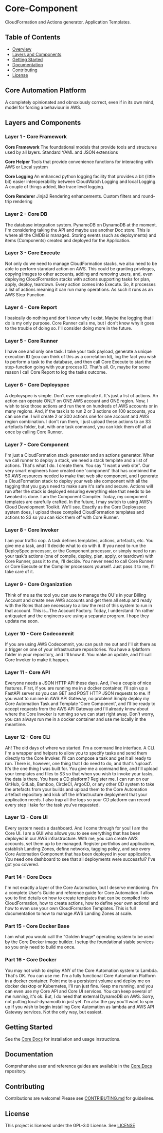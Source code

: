 # Core-Component

CloudFormation and Actions generator.  Application Templates.

## Table of Contents

- [Overview](#core-automation-platform)
- [Layers and Components](#layers-and-components)
- [Getting Started](#getting-started)
- [Documentation](#documentation)
- [Contributing](#contributing)
- [License](#license)

## Core Automation Platform

A completely opinionated and obnoxiously correct, even if in its own mind, model for forcing a behaviour in AWS.

## Layers and Components

### Layer 1 - Core Framework
          
**Core Framework**
The foundational models that provide tools and structures used by all layers. Standard YAML and JSON extensions

**Core Helper**
Tools that provide convenience functions for interacting with AWS or Local system

**Core Logging**
An enhanced python logging facility that provides a bit (little bit) easier interoperability between CloudWatch Logging and local Logging.  A couple of things added, like trace level logging.

**Core Renderer**
Jinja2 Rendering enhancements. Custom filters and round-trip rendering 

### Layer 2 - Core DB
The database integration system.  PynamoDB on DynamoDB at the moment. I'm considering taking the API and maybe use another Doc store.  This is where all the CMDB is managed.  Storing events (such as deployments) and items (Components) created and deployed for the Application.

### Layer 3 - Core Execute
Not only do we need to manage CloudFormation stacks, we also need to be able to perform standard action on AWS. This could be granting privileges, copying images to other accounts, adding and removing users, and, even deploying CloudFormation stacks with actions supporting tasks for plan, apply, deploy, teardown. Every action comes into Execute.  So, it processes a list of actions meaning it can run many operations.  As such it runs as an AWS Step-Function.

### Layer 4 - Core Report
I basically do nothing and don't know why I exist.  Maybe the logging that I do is my only purpose.  Core Runner calls me, but I don't know why it goes to the trouble of doing so.  I'll consider doing more in the future.

### Layer 5 - Core Runner
I have one and only one task.  I take your task payload, generate a unique execution ID (you can think of this as a correlation Id), log the fact you wish to perform a task to the database, and then call Core Execute to start the step-function going with your process ID.  That's all.  Or, maybe for some reason I call Core Report to log the tasks outcome.

### Layer 6 - Core Deployspec
A deployspec is simple.  Don't over complicate it.  It's just a list of actions. An action can operate ONLY on ONE AWS account and ONE region.  Now, I wish to take those actions and run them on hundreds of AWS accounts or in many regions.  And, if the task is to run 2 or 3 actions on 100 accounts, you can use me.  I will create 2 or 300 actions one for one account and AWS region combination.  I don't run them, I just upload these actions to an S3 artefacts folder, but, with one task command, you can kick them off all at once by calling Core Runner.

### Layer 7 - Core Component
I'm just a CloudFormation stack generator and an actions generator. When we call runner to deploy a stack, we need a stack template and a list of actions. That's what I do.  I create them.  You say "I want a web site". Our very smart engineers have created one 'component' that has combined the 50 AWS resources needed to make that web site component, and I generate a CloudFormation stack to deploy your web site component with all the tagging that you guys need to make sure it's safe and secure.  Actions will run after the stack is deployed ensuring everything else that needs to be tweaked is done.  I am the Component Compiler. Today, my component templates are carefully crafted.  In the future, I may switch to using AWS's Cloud Development Toolkit.  We'll see.  Exactly as the Core Deployspec system does, I upload these compiled CloudFormation templates and actions to S3 so you can kick them off with Core Runner.

### Layer 8 - Core Invoker
I am your traffic cop.  A task defines templates, actions, artefacts, etc. You give me a task, and I'll decide what to do with it.  If you need to run the DeploySpec processor, or the Component processor, or simply need to run your task's actions (one of compile, deploy, plan, apply, or teardown) with Core Runner, pass it to me, I'll decide.  You never need to call Core Runner or Core Execute or the Compiler processors yourself.  Just pass it to me, I'll take care of it.

### Layer 9 - Core Organization
Think of me as the tool you can use to manage the OU's in your Billing Account and create new AWS accounts and get them all setup and ready with the Roles that are necessary to allow the rest of this system to run in that account. This is...The Account Factory.  Today, I understand I'm rather antiquated and the engineers are using a separate program.  I hope they update me soon.

### Layer 10 - Core Codecommit
If you are using AWS Codecommit, you can push me out and I'll sit there as a trigger on one of your infrastructure repositories.  You have a /platform folder in your repository, and I'll know it.  You make an update, and I'll call Core Invoker to make it happen.

### Layer 11 - Core API
Everyone needs a JSON HTTP API these days. And, I've a couple of nice features. First, if you are running me in a docker container, I'll spin up a FastAPI server so you can GET and POST HTTP JSON requests to me.  If you want to run me in AWS API Gateway, no problem! Simply deploy my Core Automation Task and Template 'Core Component', and I'll be ready to accept requests from the AWS API Gateway and I'll already know about where the Core Invoker is running so we can start right away. Don't worry, you can always run me in a docker container and use me locally in the meantime.

### Layer 12 - Core CLI
Ah! The old days of where we started.  I'm a command line interface.  A CLI. I'm a wrapper and helpers to allow you to specify tasks and send them directly to the Core Invoker. I'll can compose a task and get it all ready to run. There is, however, one thing that I do need to do, and that's 'upload'.  It's the one thing I was built for.  You give me a command line, and I'll upload your templates and files to S3 so that when you wish to invoke your tasks, the data is there.  You have a CD platform?  Register me.  I can run on our GitHub, GitLab, Bamboo, CircleCI, ArgoCD, or any other CD system to take the artefacts from your builds and upload them to the Core Automation artefact repository and kick off the infrastructure deployment that your application needs.  I also trap all the logs so your CD platform can record every step I take for the task you've requested.

### Layer 13 - Core UI
Every system needs a dashboard.  And I come through for you! I am the Core UI. I am a GUI who allows you to see everything that has been deployed in our AWS infrastructure.  With me, you can create AWS accounts, set them up to be managed. Register portfolios and applications, establish Landing Zones, define networks, tagging policy, and see every Core Automation Component that has been deployed in your application.  You need one dashboard to see that all deployments were successful? I've got you covered.

### Part 14 - Core Docs
I'm not exactly a layer of the Core Automation, but I deserve mentioning. I'm a complete User's Guide and reference guide for Core Automation.  I allow you to find details on how to create templates that can be compiled into CloudFormation, how to create actions, how to define your own actions! and how to even use your own CloudFormation Templates.  This is full documentation to how to manage AWS Landing Zones at scale.

### Part 15 - Core Docker Base
I am what you would call the "Golden Image" operating system to be used by the Core Docker image builder.  I setup the foundational stable services so you only need to build me once.

### Part 16 - Core Docker
You may not wish to deploy ANY of the Core Automation system to Lambda.  That's OK. You can use me.  I'm a fully functional Core Automation Platform in a docker container.  Point me to a persistent volume and deploy me on docker desktop or Kubernetes, I'll run just fine.  Keep me running, and you can even use my Core API and Core UI services.  You can keep several of me running, it's ok.  But, I do need that external DynamoDB on AWS.  Sorry, not putting local-dynamodb in just yet. I'm also the guy you'll want to spin up if you wish to begin installing Core Automation as lambda and AWS API Gateway services.  Not the only way, but easiest.

## Getting Started

See the [Core Docs](../sck-core-docs/README.md) for installation and usage instructions.

## Documentation

Comprehensive user and reference guides are available in the [Core Docs](../sck-core-docs/README.md) repository.

## Contributing

Contributions are welcome! Please see [CONTRIBUTING.md](CONTRIBUTING.md) for guidelines.

## License

This project is licensed under the GPL-3.0 License. See [LICENSE](LICENSE)

